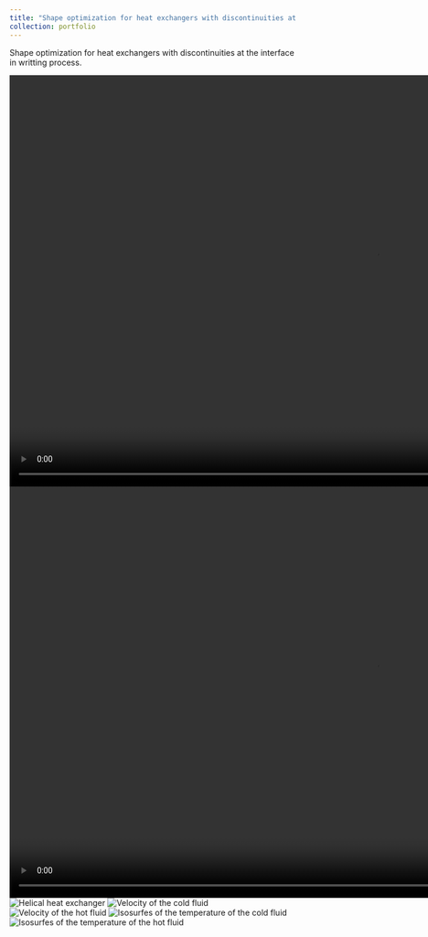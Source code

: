 ```yaml
---
title: "Shape optimization for heat exchangers with discontinuities at the interface "
collection: portfolio
---
```


Shape optimization for heat exchangers with discontinuities at the interface  in writting process.

<video width="1280" height="720" controls>
    <source src="/videos/HETemperatureCylinderX.mp4" type="video/mp4">
</video>

<video width="1280" height="720" controls>
    <source src="/videos/HETemperatureCylinderY.mp4" type="video/mp4">
</video>

<img src="images/T0CaseHelix.png" alt="Helical heat exchanger" class="inline"/>

<img src="images/T0ColdHelixNvidiaIndex.png" alt="Velocity of the cold fluid" class="inline"/>

<img src="images/T0HotHelixNvidiaIndex.png" alt="Velocity of the hot fluid" class="inline"/>

<img src="images/ColdVelocityCaseHelix.png" alt="Isosurfes of the temperature of the cold fluid" class="inline"/>

<img src="images/HotVelocityCaseHelix.png" alt="Isosurfes of the temperature of the hot fluid" class="inline"/>